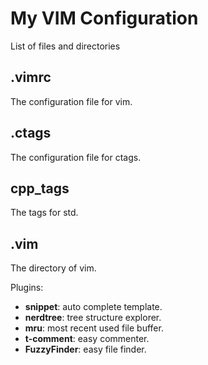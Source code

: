 My VIM Configuration
===========================

List of files and directories

## .vimrc

The configuration file for vim.


## .ctags

The configuration file for ctags.


## cpp_tags
The tags for std.


## .vim

The directory of vim.

Plugins:
* **snippet**: auto complete template.
* **nerdtree**: tree structure explorer.
* **mru**: most recent used file buffer.
* **t-comment**: easy commenter.
* **FuzzyFinder**: easy file finder.
